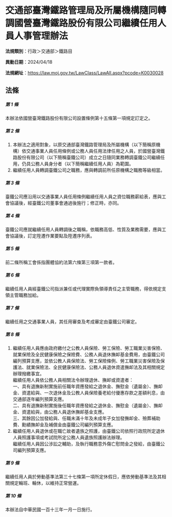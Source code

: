 # 交通部臺灣鐵路管理局及所屬機構隨同轉調國營臺灣鐵路股份有限公司繼續任用人員人事管理辦法

**法規類別**：行政＞交通部＞鐵路目

**異動日期**：2024/04/18  

**法規網址**：https://law.moj.gov.tw/LawClass/LawAll.aspx?pcode=K0030028





## 法條
##### 第 1 條
本辦法依國營臺灣鐵路股份有限公司設置條例第十五條第一項規定訂定之。

##### 第 2 條
1. 本辦法之適用對象，以原交通部臺灣鐵路管理局及所屬機構（以下簡稱原機構）依交通事業人員任用條例或公務人員任用法律任用之人員，於國營臺灣鐵路股份有限公司（以下簡稱臺鐵公司）成立之日隨同業務轉調臺鐵公司繼續任用，仍具公務人員身分者（以下簡稱繼續任用人員）為範圍。
1. 繼續任用人員轉調臺鐵公司之職務，應與轉調前所任原機構之職務等級相當。

##### 第 3 條
臺鐵公司應沿用以交通事業人員任用條例繼續任用人員之資位職務薪給表，應與工會協議後，經臺鐵公司董事會通過後施行；修正時，亦同。

##### 第 4 條
臺鐵公司應就繼續任用人員轉調後之職稱，依職務高低、性質及業務需要，應與工會協議後，訂定陞遷作業要點及陞遷序列表。

##### 第 5 條
前二條所稱工會係指團體協約法第六條第三項第一款者。

##### 第 6 條
繼續任用人員經臺鐵公司指派兼任或代理實際負領導責任之主管職務，得依規定支領主管職務加給。

##### 第 7 條
繼續任用之交通事業人員，其任用審查及考成審定由臺鐵公司審定。

##### 第 8 條
1. 繼續任用人員應由政府繳付之公教人員保險、勞工保險、勞工職業災害保險、就業保險及全民健康保險之保險費、公務人員退休撫卹基金費用，由臺鐵公司編列預算支應，並依公教人員保險法、勞工保險條例、勞工職業災害保險及保護法、就業保險法、全民健康保險法、公務人員退休資遣撫卹法及其相關規定辦理撥繳事宜。  
繼續任用人員依公務人員相關法令辦理退休、撫卹或資遣者：  
一、具有退撫新制實施前任職年資應發給之退休金、撫慰金（遺屬金）、撫卹金、資遣給與、一次退休金及公教人員保險養老給付優惠存款之差額利息，由交通部逐年編列預算支應。  
二、具有退撫新制實施後任職年資應發給之退休金、撫慰金（遺屬金）、撫卹金、資遣給與，由公務人員退休撫卹基金支應。  
三、其餘因公加發給與、任職未滿十年及未成年子女加發撫卹金、殮葬補助費、勳績撫卹金及補償金由臺鐵公司編列預算支應。
1. 繼續任用人員退休或在職亡故者遺族之照護，由臺鐵公司依照行政院所定退休人員照護事項或考試院所定公務人員遺族照護辦法辦理。  
繼續任用人員因公涉訟之輔助，及執行職務意外傷亡慰問金之發給，由臺鐵公司編列預算支應。

##### 第 9 條
繼續任用人員於勞動基準法第三十七條第一項所定休假日，應依勞動基準法及其相關規定輪班、輪休，以維持正常營運。

##### 第 10 條
本辦法自中華民國一百十三年一月一日施行。


